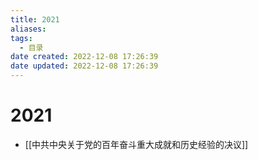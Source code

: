 ```yaml
---
title: 2021
aliases:
tags:
  - 目录
date created: 2022-12-08 17:26:39
date updated: 2022-12-08 17:26:39
---
```


# 2021

- [[中共中央关于党的百年奋斗重大成就和历史经验的决议]]
